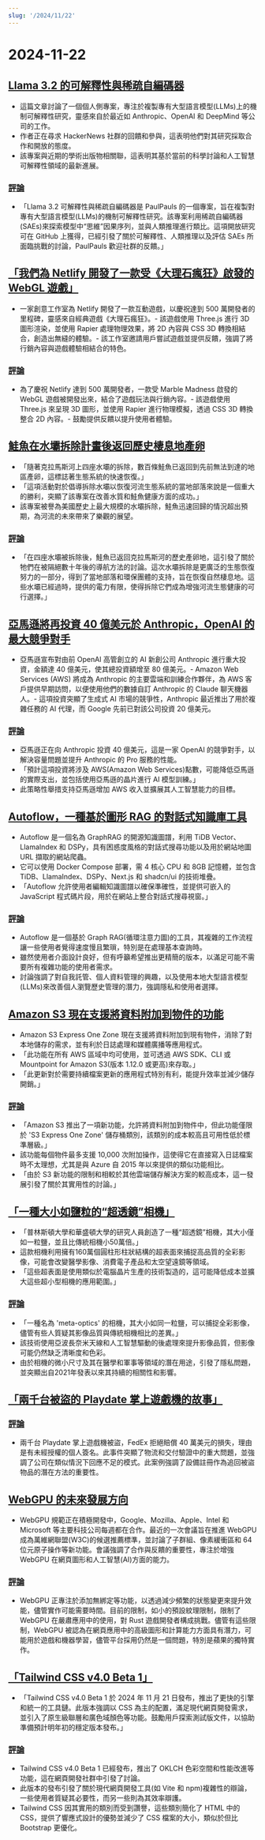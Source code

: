 ```yaml
---
slug: '/2024/11/22'
---
```


# 2024-11-22

## [Llama 3.2 的可解釋性與稀疏自編碼器](https://github.com/PaulPauls/llama3_interpretability_sae)

- 這篇文章討論了一個個人側專案，專注於複製專有大型語言模型(LLMs)上的機制可解釋性研究，靈感來自於最近如 Anthropic、OpenAI 和 DeepMind 等公司的工作。
- 作者正在尋求 HackerNews 社群的回饋和參與，這表明他們對其研究採取合作和開放的態度。
- 該專案與近期的學術出版物相關聯，這表明其基於當前的科學討論和人工智慧可解釋性領域的最新進展。

### [評論](https://news.ycombinator.com/item?id=42208383)

- 「Llama 3.2 可解釋性與稀疏自編碼器是 PaulPauls 的一個專案，旨在複製對專有大型語言模型(LLMs)的機制可解釋性研究。該專案利用稀疏自編碼器(SAEs)來探索模型中“思維”因果序列，並與人類推理進行類比。這項開放研究可在 GitHub 上獲得，已經引發了關於可解釋性、人類推理以及評估 SAEs 所面臨挑戰的討論，PaulPauls 歡迎社群的反饋。」

## [「我們為 Netlify 開發了一款受《大理石瘋狂》啟發的 WebGL 遊戲」](https://5-million-devs.netlify.com/)

- 一家創意工作室為 Netlify 開發了一款互動遊戲，以慶祝達到 500 萬開發者的里程碑，靈感來自經典遊戲《大理石瘋狂》。- 該遊戲使用 Three.js 進行 3D 圖形渲染，並使用 Rapier 處理物理效果，將 2D 內容與 CSS 3D 轉換相結合，創造出無縫的體驗。- 該工作室邀請用戶嘗試遊戲並提供反饋，強調了將行銷內容與遊戲體驗相結合的特色。

### [評論](https://news.ycombinator.com/item?id=42212644)

- 為了慶祝 Netlify 達到 500 萬開發者，一款受 Marble Madness 啟發的 WebGL 遊戲被開發出來，結合了遊戲玩法與行銷內容。- 該遊戲使用 Three.js 來呈現 3D 圖形，並使用 Rapier 進行物理模擬，透過 CSS 3D 轉換整合 2D 內容。- 鼓勵提供反饋以提升使用者體驗。

## [鮭魚在水壩拆除計畫後返回歷史棲息地產卵](https://www.opb.org/article/2024/11/17/salmon-return-to-lay-eggs-in-historic-habitat-after-largest-dam-removal-project-in-us-history/)

- 「隨著克拉馬斯河上四座水壩的拆除，數百條鮭魚已返回到先前無法到達的地區產卵，這標誌著生態系統的快速恢復。」
- 「這項活動對於倡導拆除水壩以恢復河流生態系統的當地部落來說是一個重大的勝利，突顯了該專案在改善水質和鮭魚健康方面的成功。」
- 該專案被譽為美國歷史上最大規模的水壩拆除，鮭魚迅速回歸的情況超出預期，為河流的未來帶來了樂觀的展望。

### [評論](https://news.ycombinator.com/item?id=42213663)

- 「在四座水壩被拆除後，鮭魚已返回克拉馬斯河的歷史產卵地，這引發了關於牠們在被隔絕數十年後的導航方法的討論。這次水壩拆除是更廣泛的生態恢復努力的一部分，得到了當地部落和環保團體的支持，旨在恢復自然棲息地。這些水壩已經過時，提供的電力有限，使得拆除它們成為增強河流生態健康的可行選擇。」

## [亞馬遜將再投資 40 億美元於 Anthropic，OpenAI 的最大競爭對手](https://www.cnbc.com/2024/11/22/amazon-to-invest-another-4-billion-in-anthropic-openais-biggest-rival.html)

- 亞馬遜宣布對由前 OpenAI 高管創立的 AI 新創公司 Anthropic 進行重大投資，金額達 40 億美元，使其總投資額增至 80 億美元。- Amazon Web Services (AWS) 將成為 Anthropic 的主要雲端和訓練合作夥伴，為 AWS 客戶提供早期訪問，以便使用他們的數據自訂 Anthropic 的 Claude 聊天機器人。- 這項投資突顯了生成式 AI 市場的競爭性，Anthropic 最近推出了用於複雜任務的 AI 代理，而 Google 先前已對該公司投資 20 億美元。

### [評論](https://news.ycombinator.com/item?id=42215126)

- 亞馬遜正在向 Anthropic 投資 40 億美元，這是一家 OpenAI 的競爭對手，以解決容量問題並提升 Anthropic 的 Pro 服務的性能。
- 「預計這項投資將涉及 AWS(Amazon Web Services)點數，可能降低亞馬遜的實際支出，並包括使用亞馬遜的晶片進行 AI 模型訓練。」
- 此策略性舉措支持亞馬遜增加 AWS 收入並擴展其人工智慧能力的目標。

## [Autoflow，一種基於圖形 RAG 的對話式知識庫工具](https://github.com/pingcap/autoflow)

- Autoflow 是一個名為 GraphRAG 的開源知識圖譜，利用 TiDB Vector、LlamaIndex 和 DSPy，具有困惑度風格的對話式搜尋功能以及用於網站地圖 URL 擷取的網站爬蟲。
- 它可以使用 Docker Compose 部署，需 4 核心 CPU 和 8GB 記憶體，並包含 TiDB、LlamaIndex、DSPy、Next.js 和 shadcn/ui 的技術堆疊。
- 「Autoflow 允許使用者編輯知識圖譜以確保準確性，並提供可嵌入的 JavaScript 程式碼片段，用於在網站上整合對話式搜尋視窗。」

### [評論](https://news.ycombinator.com/item?id=42210689)

- Autoflow 是一個基於 Graph RAG(循環注意力圖)的工具，其複雜的工作流程讓一些使用者覺得速度慢且繁瑣，特別是在處理基本查詢時。
- 雖然使用者介面設計良好，但有呼籲希望推出更精簡的版本，以滿足可能不需要所有複雜功能的使用者需求。
- 討論強調了對自我託管、個人資料管理的興趣，以及使用本地大型語言模型(LLMs)來改善個人瀏覽歷史管理的潛力，強調隱私和使用者選擇。

## [Amazon S3 現在支援將資料附加到物件的功能](https://aws.amazon.com/about-aws/whats-new/2024/11/amazon-s3-express-one-zone-append-data-object/)

- Amazon S3 Express One Zone 現在支援將資料附加到現有物件，消除了對本地儲存的需求，並有利於日誌處理和媒體廣播等應用程式。
- 「此功能在所有 AWS 區域中均可使用，並可透過 AWS SDK、CLI 或 Mountpoint for Amazon S3(版本 1.12.0 或更高)來存取。」
- 「此更新對於需要持續檔案更新的應用程式特別有利，能提升效率並減少儲存開銷。」

### [評論](https://news.ycombinator.com/item?id=42211280)

- 「Amazon S3 推出了一項新功能，允許將資料附加到物件中，但此功能僅限於 'S3 Express One Zone' 儲存桶類別，該類別的成本較高且可用性低於標準層級。」
- 該功能每個物件最多支援 10,000 次附加操作，這使得它在直接寫入日誌檔案時不太理想，尤其是與 Azure 自 2015 年以來提供的類似功能相比。
- 「由於 S3 新功能的限制和相較於其他雲端儲存解決方案的較高成本，這一發展引發了關於其實用性的討論。」

## [「一種大小如鹽粒的“超透鏡”相機」](https://cacm.acm.org/news/a-camera-the-size-of-a-grain-of-salt-could-change-imaging-as-we-know-it/)

- 「普林斯頓大學和華盛頓大學的研究人員創造了一種“超透鏡”相機，其大小僅如一粒鹽，並且比傳統相機小50萬倍。」
- 這款相機利用擁有160萬個圓柱形柱狀結構的超表面來捕捉高品質的全彩影像，可能會改變醫學影像、消費電子產品和太空望遠鏡等領域。
- 「這些超表面是使用類似於電腦晶片生產的技術製造的，這可能降低成本並擴大這些超小型相機的應用範圍。」

### [評論](https://news.ycombinator.com/item?id=42212992)

- 「一種名為 'meta-optics' 的相機，其大小如同一粒鹽，可以捕捉全彩影像，儘管有些人質疑其影像品質與傳統相機相比的差異。」
- 該技術使用亞波長奈米天線和人工智慧驅動的後處理來提升影像品質，但影像可能仍然缺乏清晰度和色彩。
- 由於相機的微小尺寸及其在醫學和軍事等領域的潛在用途，引發了隱私問題，並突顯出自2021年發表以來其持續的相關性和影響。

## [「兩千台被盜的 Playdate 掌上遊戲機的故事」](https://podcast.play.date/episodes/s01e31/)

### [評論](https://news.ycombinator.com/item?id=42211689)

- 兩千台 Playdate 掌上遊戲機被盜，FedEx 拒絕賠償 40 萬美元的損失，理由是有未經授權的個人簽名。此事件突顯了物流和交付驗證中的重大問題，並強調了公司在類似情況下回應不足的模式。此案例強調了設備註冊作為追回被盜物品的潛在方法的重要性。

## [WebGPU 的未來發展方向](https://developer.chrome.com/blog/next-for-webgpu)

- WebGPU 規範正在積極開發中，Google、Mozilla、Apple、Intel 和 Microsoft 等主要科技公司每週都在合作。最近的一次會議旨在推進 WebGPU 成為萬維網聯盟(W3C)的候選推薦標準，並討論了子群組、像素緩衝區和 64 位元原子操作等新功能。會議強調了合作與反饋的重要性，專注於增強 WebGPU 在網頁圖形和人工智慧(AI)方面的能力。

### [評論](https://news.ycombinator.com/item?id=42209272)

- WebGPU 正專注於添加無綁定等功能，以透過減少頻繁的狀態變更來提升效能，儘管實作可能需要時間。目前的限制，如小的預設紋理限制，限制了 WebGPU 在嚴肅應用中的使用，對 Rust 遊戲開發者構成挑戰。儘管有這些限制，WebGPU 被認為在網頁應用中的高級圖形和計算能力方面具有潛力，可能用於遊戲和機器學習，儘管平台採用仍然是一個問題，特別是蘋果的獨特實作。

## [「Tailwind CSS v4.0 Beta 1」](https://tailwindcss.com/blog/tailwindcss-v4-beta)

- 「Tailwind CSS v4.0 Beta 1 於 2024 年 11 月 21 日發布，推出了更快的引擎和統一的工具鏈。此版本強調以 CSS 為主的配置，滿足現代網頁開發需求，並引入了原生級聯層和廣色域顏色等功能。鼓勵用戶探索測試版文件，以協助準備預計明年初的穩定版本發布。」

### [評論](https://news.ycombinator.com/item?id=42210553)

- Tailwind CSS v4.0 Beta 1 已經發布，推出了 OKLCH 色彩空間和性能改進等功能，這在網頁開發社群中引發了討論。
- 此版本的發布引發了關於現代網頁開發工具(如 Vite 和 npm)複雜性的辯論，一些使用者質疑其必要性，而另一些則為其效率辯護。
- Tailwind CSS 因其實用的類別而受到讚譽，這些類別簡化了 HTML 中的 CSS，提供了響應式設計的優勢並減少了 CSS 檔案的大小，類似於但比 Bootstrap 更優化。

<head>
  <meta property="og:title" content="Llama 3.2 的可解釋性與稀疏自編碼器" />
  <meta property="og:type" content="website" />
  <meta property="og:image" content="https://og.cho.sh/api/og/?title=Llama%203.2%20%E7%9A%84%E5%8F%AF%E8%A7%A3%E9%87%8B%E6%80%A7%E8%88%87%E7%A8%80%E7%96%8F%E8%87%AA%E7%B7%A8%E7%A2%BC%E5%99%A8&subheading=2024%E5%B9%B411%E6%9C%8822%E6%97%A5%20%E6%98%9F%E6%9C%9F%E4%BA%94%3A%20Hacker%20News%20%E6%91%98%E8%A6%81" />
</head>
